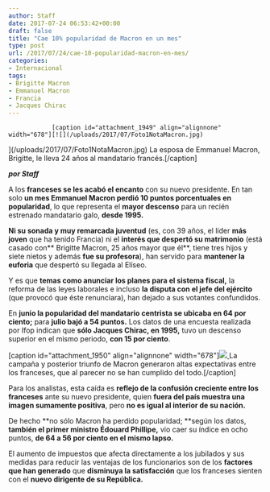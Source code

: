 ```yaml
---
author: Staff
date: 2017-07-24 06:53:42+00:00
draft: false
title: "Cae 10% popularidad de Macron en un mes"
type: post
url: /2017/07/24/cae-10-popularidad-macron-en-mes/
categories:
- Internacional
tags:
- Brigitte Macron
- Emmanuel Macron
- Francia
- Jacques Chirac
---
```



				[caption id="attachment_1949" align="alignnone" width="678"][![](/uploads/2017/07/Foto1NotaMacron.jpg)
](/uploads/2017/07/Foto1NotaMacron.jpg) La esposa de Emmanuel Macron, Brigitte, le lleva 24 años al mandatario francés.[/caption]

_**por Staff**_

A los **franceses se les acabó el encanto** con su nuevo presidente. En tan solo **un mes Emmanuel Macron perdió 10 puntos porcentuales en popularidad**, lo que representa el **mayor descenso** para un recién estrenado mandatario galo, **desde 1995.**

**Ni su sonada y muy remarcada juventud** (es, con 39 años, el líder **más joven** que ha tenido Francia) ni el **interés que despertó su matrimonio** (está casado con** Brigitte Macron, 25 años mayor que él**, tiene tres hijos y siete nietos y además **fue su profesora**), han servido para **mantener la euforia** que despertó su llegada al Elíseo.

Y es que **temas como anunciar los planes para el sistema fiscal,** la reforma de las leyes laborales e incluso **la disputa con el jefe del ejército** (que provocó que éste renunciara), han dejado a sus votantes confundidos.

En **junio la popularidad del mandatario centrista se ubicaba en 64 por ciento;** para **julio bajó a 54 puntos.** Los datos de una encuesta realizada por Ifop indican que **sólo Jacques Chirac, en 1995,** tuvo un descenso superior en el mismo periodo, **con 15 por ciento**.

[caption id="attachment_1950" align="alignnone" width="678"][![](/uploads/2017/07/Foto2NotaMacron.jpg)
](/uploads/2017/07/Foto2NotaMacron.jpg) La campaña y posterior triunfo de Macron generaron altas expectativas entre los franceses, que al parecer no se han cumplido del todo.[/caption]

Para los analistas, esta caída es **reflejo de la confusión creciente entre los franceses** ante su nuevo presidente, quien **fuera del país muestra una imagen sumamente positiva**, pero **no es igual al interior de su nación.**

De hecho **no sólo Macron ha perdido popularidad; **según los datos, **también el primer ministro Édouard Phillipe,** vio caer su índice en ocho puntos, **de 64 a 56 por ciento en el mismo lapso.**

El aumento de impuestos que afecta directamente a los jubilados y sus medidas para reducir las ventajas de los funcionarios son de los **factores que han generado** que **disminuya la satisfacción** que los franceses sienten con el **nuevo dirigente de su República.**		
